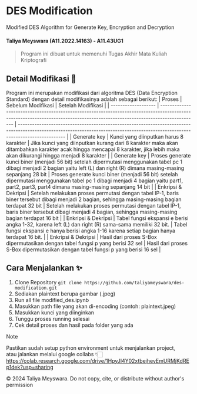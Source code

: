 # DES Modification
Modified DES Algorithm for Generate Key, Encryption and Decryption
#### Taliya Meyswara (A11.2022.14163) - A11.43UG1
> Program ini dibuat untuk memenuhi Tugas Akhir Mata Kuliah Kriptografi

## Detail Modifikasi 🧩
Program ini merupakan modifikasi dari algoritma DES (Data Encryption Standard) dengan detail modifikasinya adalah sebagai berikut: 
| Proses              | Sebelum Modifikasi                                                                                                                                                           | Setelah Modifikasi                                                                                                                                                               |
| ------------------- | ---------------------------------------------------------------------------------------------------------------------------------------------------------------------------- | -------------------------------------------------------------------------------------------------------------------------------------------------------------------------------- |
| Generate key        | Kunci yang diinputkan harus 8 karakter                                                                                                                                       | Jika kunci yang diinputkan kurang dari 8 karakter maka akan ditambahkan karakter acak hingga mencapai 8 karakter, jika lebih maka akan dikurangi hingga menjadi 8 karakter        |
| Generate key        | Proses generate kunci biner (menjadi 56 bit) setelah dipermutasi menggunakan tabel pc 1 dibagi menjadi 2 bagian yaitu left (L) dan right (R) dimana masing-masing sepanjang 28 bit | Proses generate kunci biner (menjadi 56 bit) setelah dipermutasi menggunakan tabel pc 1 dibagi menjadi 4 bagian yaitu part1, part2, part3, part4 dimana masing-masing sepanjang 14 bit |
| Enkripsi & Dekripsi | Setelah melakukan proses permutasi dengan tabel IP-1, baris biner tersebut dibagi menjadi 2 bagian, sehingga masing-masing bagian terdapat 32 bit                            | Setelah melakukan proses permutasi dengan tabel IP-1, baris biner tersebut dibagi menjadi 4 bagian, sehingga masing-masing bagian terdapat 16 bit                                |
| Enkripsi & Dekripsi | Tabel fungsi ekspansi e berisi angka 1-32, karena left (L) dan right (R) sama-sama memiliki 32 bit.                                                                          | Tabel fungsi ekspansi e hanya berisi angka 1-16 karena setiap bagian hanya terdapat 16 bit.                                                                                      |
| Enkripsi & Dekripsi | Hasil dari proses S-Box dipermutasikan dengan tabel fungsi p yang berisi 32 sel                                                                                              | Hasil dari proses S-Box dipermutasikan dengan tabel fungsi p yang berisi 16 sel                                                                                                  |

## Cara Menjalankan ✨
1. Clone Repository
  ```git clone https://github.com/taliyameyswara/des-modification.git```
2. Sediakan plaintext berupa gambar (.jpeg)
3. Run all file modified_des.ipynb
4. Masukkan path file yang akan di-encoding (contoh: plaintext.jpeg)
5. Masukkan kunci yang diinginkan
6. Tunggu proses running selesai
7. Cek detail proses dan hasil pada folder yang ada

> [!NOTE]  
> Pastikan sudah setup python environment untuk menjalankan project,\
> atau jalankan melalui google collabs 👇🏻\
> https://colab.research.google.com/drive/1HpyJI4Y02xtbejhevEmURMjKdREp1dek?usp=sharing

&copy; 2024 Taliya Meyswara. Do not copy, cite, or distribute without author's permission
